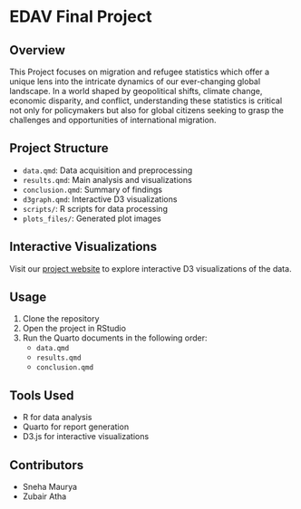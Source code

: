# EDAV Final Project

## Overview

This Project focuses on migration and refugee statistics which offer a unique lens into the intricate dynamics of our ever-changing global landscape. In a world shaped by geopolitical shifts, climate change, economic disparity, and conflict, understanding these statistics is critical not only for policymakers but also for global citizens seeking to grasp the challenges and opportunities of international migration.

## Project Structure
- `data.qmd`: Data acquisition and preprocessing
- `results.qmd`: Main analysis and visualizations
- `conclusion.qmd`: Summary of findings
- `d3graph.qmd`: Interactive D3 visualizations
- `scripts/`: R scripts for data processing
- `plots_files/`: Generated plot images

## Interactive Visualizations
Visit our [project website](https://sneha1012.github.io/EDAV-FINAL-PROJECT/) to explore interactive D3 visualizations of the data.

## Usage
1. Clone the repository
2. Open the project in RStudio
3. Run the Quarto documents in the following order:
   - `data.qmd`
   - `results.qmd`
   - `conclusion.qmd`

## Tools Used
- R for data analysis
- Quarto for report generation
- D3.js for interactive visualizations

## Contributors
- Sneha Maurya
- Zubair Atha





